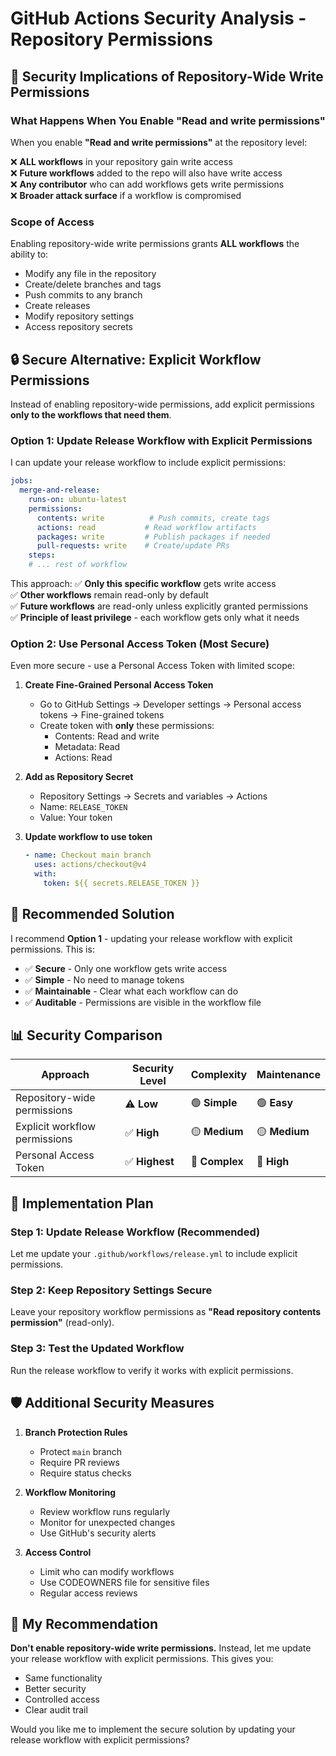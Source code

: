 # GitHub Actions Security Analysis - Repository Permissions

## 🚨 Security Implications of Repository-Wide Write Permissions

### What Happens When You Enable "Read and write permissions"

When you enable **"Read and write permissions"** at the repository level:

❌ **ALL workflows** in your repository gain write access  
❌ **Future workflows** added to the repo will also have write access  
❌ **Any contributor** who can add workflows gets write permissions  
❌ **Broader attack surface** if a workflow is compromised  

### Scope of Access

Enabling repository-wide write permissions grants **ALL workflows** the ability to:
- Modify any file in the repository
- Create/delete branches and tags
- Push commits to any branch
- Create releases
- Modify repository settings
- Access repository secrets

## 🔒 **Secure Alternative: Explicit Workflow Permissions**

Instead of enabling repository-wide permissions, add explicit permissions **only to the workflows that need them**.

### Option 1: Update Release Workflow with Explicit Permissions

I can update your release workflow to include explicit permissions:

```yaml
jobs:
  merge-and-release:
    runs-on: ubuntu-latest
    permissions:
      contents: write          # Push commits, create tags
      actions: read           # Read workflow artifacts
      packages: write         # Publish packages if needed
      pull-requests: write    # Create/update PRs
    steps:
    # ... rest of workflow
```

This approach:
✅ **Only this specific workflow** gets write access  
✅ **Other workflows** remain read-only by default  
✅ **Future workflows** are read-only unless explicitly granted permissions  
✅ **Principle of least privilege** - each workflow gets only what it needs  

### Option 2: Use Personal Access Token (Most Secure)

Even more secure - use a Personal Access Token with limited scope:

1. **Create Fine-Grained Personal Access Token**
   - Go to GitHub Settings → Developer settings → Personal access tokens → Fine-grained tokens
   - Create token with **only** these permissions:
     - Contents: Read and write
     - Metadata: Read
     - Actions: Read

2. **Add as Repository Secret**
   - Repository Settings → Secrets and variables → Actions
   - Name: `RELEASE_TOKEN`
   - Value: Your token

3. **Update workflow to use token**
   ```yaml
   - name: Checkout main branch
     uses: actions/checkout@v4
     with:
       token: ${{ secrets.RELEASE_TOKEN }}
   ```

## 🎯 **Recommended Solution**

I recommend **Option 1** - updating your release workflow with explicit permissions. This is:
- ✅ **Secure** - Only one workflow gets write access
- ✅ **Simple** - No need to manage tokens
- ✅ **Maintainable** - Clear what each workflow can do
- ✅ **Auditable** - Permissions are visible in the workflow file

## 📊 **Security Comparison**

| Approach | Security Level | Complexity | Maintenance |
|----------|---------------|------------|-------------|
| Repository-wide permissions | ⚠️ **Low** | 🟢 **Simple** | 🟢 **Easy** |
| Explicit workflow permissions | ✅ **High** | 🟡 **Medium** | 🟡 **Medium** |
| Personal Access Token | ✅ **Highest** | 🔴 **Complex** | 🔴 **High** |

## 🔧 **Implementation Plan**

### Step 1: Update Release Workflow (Recommended)
Let me update your `.github/workflows/release.yml` to include explicit permissions.

### Step 2: Keep Repository Settings Secure
Leave your repository workflow permissions as **"Read repository contents permission"** (read-only).

### Step 3: Test the Updated Workflow
Run the release workflow to verify it works with explicit permissions.

## 🛡️ **Additional Security Measures**

1. **Branch Protection Rules**
   - Protect `main` branch
   - Require PR reviews
   - Require status checks

2. **Workflow Monitoring**
   - Review workflow runs regularly
   - Monitor for unexpected changes
   - Use GitHub's security alerts

3. **Access Control**
   - Limit who can modify workflows
   - Use CODEOWNERS file for sensitive files
   - Regular access reviews

## 🎯 **My Recommendation**

**Don't enable repository-wide write permissions.** Instead, let me update your release workflow with explicit permissions. This gives you:
- Same functionality
- Better security
- Controlled access
- Clear audit trail

Would you like me to implement the secure solution by updating your release workflow with explicit permissions?